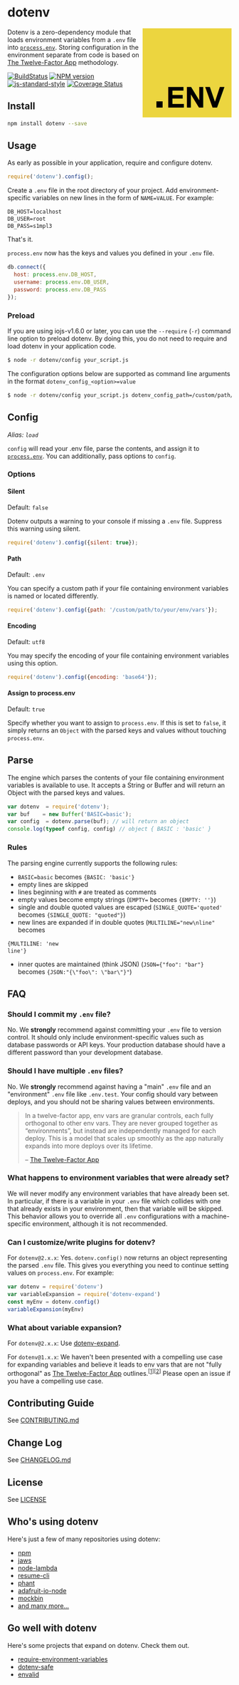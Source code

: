 # dotenv

<img src="https://raw.githubusercontent.com/motdotla/dotenv/master/dotenv.png" alt="dotenv" align="right" />

Dotenv is a zero-dependency module that loads environment variables from a `.env` file into [`process.env`](https://nodejs.org/docs/latest/api/process.html#process_process_env). Storing configuration in the environment separate from code is based on [The Twelve-Factor App](http://12factor.net/config) methodology.

[![BuildStatus](https://img.shields.io/travis/motdotla/dotenv/master.svg?style=flat-square)](https://travis-ci.org/motdotla/dotenv)
[![NPM version](https://img.shields.io/npm/v/dotenv.svg?style=flat-square)](https://www.npmjs.com/package/dotenv)
[![js-standard-style](https://img.shields.io/badge/code%20style-standard-brightgreen.svg?style=flat-square)](https://github.com/feross/standard)
[![Coverage Status](https://img.shields.io/coveralls/motdotla/dotenv/master.svg?style=flat-square)](https://coveralls.io/github/motdotla/dotenv?branch=coverall-intergration)

## Install

```bash
npm install dotenv --save
```

## Usage

As early as possible in your application, require and configure dotenv.

```javascript
require('dotenv').config();
```

Create a `.env` file in the root directory of your project. Add
environment-specific variables on new lines in the form of `NAME=VALUE`.
For example:

```
DB_HOST=localhost
DB_USER=root
DB_PASS=s1mpl3
```

That's it.

`process.env` now has the keys and values you defined in your `.env` file.

```javascript
db.connect({
  host: process.env.DB_HOST,
  username: process.env.DB_USER,
  password: process.env.DB_PASS
});
```

### Preload

If you are using iojs-v1.6.0 or later, you can use the `--require` (`-r`) command line option to preload dotenv. By doing this, you do not need to require and load dotenv in your application code.


```bash
$ node -r dotenv/config your_script.js
```

The configuration options below are supported as command line arguments in the format `dotenv_config_<option>=value`

```bash
$ node -r dotenv/config your_script.js dotenv_config_path=/custom/path/to/your/env/vars
```

## Config

_Alias: `load`_

`config` will read your .env file, parse the contents, and assign it to
[`process.env`](https://nodejs.org/docs/latest/api/process.html#process_process_env). You can additionally, pass options to
`config`.

### Options

#### Silent

Default: `false`

Dotenv outputs a warning to your console if missing a `.env` file. Suppress
this warning using silent.

```js
require('dotenv').config({silent: true});
```

#### Path

Default: `.env`

You can specify a custom path if your file containing environment variables is
named or located differently.

```js
require('dotenv').config({path: '/custom/path/to/your/env/vars'});
```

#### Encoding

Default: `utf8`

You may specify the encoding of your file containing environment variables
using this option.

```js
require('dotenv').config({encoding: 'base64'});
```

#### Assign to process.env

Default: `true`

Specify whether you want to assign to `process.env`. If this is set to `false`, it simply returns an `Object` with the parsed keys and values without touching `process.env`.

## Parse

The engine which parses the contents of your file containing environment
variables is available to use. It accepts a String or Buffer and will return
an Object with the parsed keys and values.

```js
var dotenv  = require('dotenv');
var buf    = new Buffer('BASIC=basic');
var config  = dotenv.parse(buf); // will return an object
console.log(typeof config, config) // object { BASIC : 'basic' }
```

### Rules

The parsing engine currently supports the following rules:

- `BASIC=basic` becomes `{BASIC: 'basic'}`
- empty lines are skipped
- lines beginning with `#` are treated as comments
- empty values become empty strings (`EMPTY=` becomes `{EMPTY: ''}`)
- single and double quoted values are escaped (`SINGLE_QUOTE='quoted'` becomes `{SINGLE_QUOTE: "quoted"}`)
- new lines are expanded if in double quotes (`MULTILINE="new\nline"` becomes

```
{MULTILINE: 'new
line'}
```
- inner quotes are maintained (think JSON) (`JSON={"foo": "bar"}` becomes `{JSON:"{\"foo\": \"bar\"}"`)

## FAQ

### Should I commit my `.env` file?

No. We **strongly** recommend against committing your `.env` file to version
control. It should only include environment-specific values such as database
passwords or API keys. Your production database should have a different
password than your development database.

### Should I have multiple `.env` files?

No. We **strongly** recommend against having a "main" `.env` file and an "environment" `.env` file like `.env.test`. Your config should vary between deploys, and you should not be sharing values between environments.

> In a twelve-factor app, env vars are granular controls, each fully orthogonal to other env vars. They are never grouped together as “environments”, but instead are independently managed for each deploy. This is a model that scales up smoothly as the app naturally expands into more deploys over its lifetime.
>
> – [The Twelve-Factor App](http://12factor.net/config)

### What happens to environment variables that were already set?

We will never modify any environment variables that have already been set. In particular, if there is a variable in your `.env` file which collides with one that already exists in your environment, then that variable will be skipped. This behavior allows you to override all `.env` configurations with a machine-specific environment, although it is not recommended.

### Can I customize/write plugins for dotenv?

For `dotenv@2.x.x`: Yes. `dotenv.config()` now returns an object representing
the parsed `.env` file. This gives you everything you need to continue
setting values on `process.env`. For example:

```js
var dotenv = require('dotenv')
var variableExpansion = require('dotenv-expand')
const myEnv = dotenv.config()
variableExpansion(myEnv)
```

### What about variable expansion?

For `dotenv@2.x.x`: Use [dotenv-expand](https://github.com/motdotla/dotenv-expand).

For `dotenv@1.x.x`: We haven't been presented with a compelling use case for expanding variables and believe it leads to env vars that are not "fully orthogonal" as [The Twelve-Factor App](http://12factor.net/config) outlines.<sup>[[1](https://github.com/motdotla/dotenv/issues/39)][[2](https://github.com/motdotla/dotenv/pull/97)]</sup> Please open an issue if you have a compelling use case.


## Contributing Guide

See [CONTRIBUTING.md](CONTRIBUTING.md)

## Change Log

See [CHANGELOG.md](CHANGELOG.md)

## License

See [LICENSE](LICENSE)

## Who's using dotenv

Here's just a few of many repositories using dotenv:

* [npm](https://github.com/npm/newww)
* [jaws](https://github.com/jaws-framework/jaws-core-js)
* [node-lambda](https://github.com/motdotla/node-lambda)
* [resume-cli](https://www.npmjs.com/package/resume-cli)
* [phant](https://www.npmjs.com/package/phant)
* [adafruit-io-node](https://github.com/adafruit/adafruit-io-node)
* [mockbin](https://www.npmjs.com/package/mockbin)
* [and many more...](https://www.npmjs.com/browse/depended/dotenv)

## Go well with dotenv

Here's some projects that expand on dotenv. Check them out.

* [require-environment-variables](https://github.com/bjoshuanoah/require-environment-variables)
* [dotenv-safe](https://github.com/rolodato/dotenv-safe)
* [envalid](https://github.com/af/envalid)
